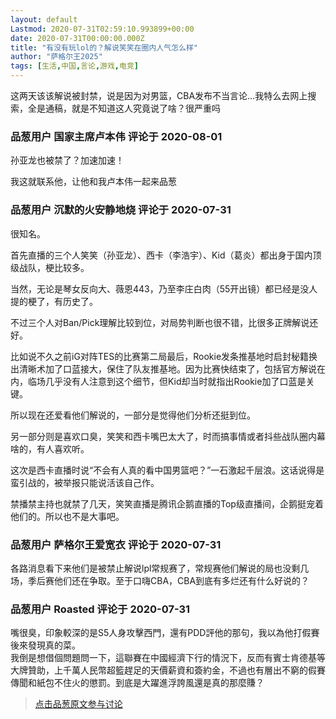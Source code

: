 ```yaml
---
layout: default
Lastmod: 2020-07-31T02:59:10.993899+00:00
date: 2020-07-31T00:00:00.000Z
title: "有没有玩lol的？解说笑笑在圈内人气怎么样"
author: "萨格尔王2025"
tags: [生活,中国,言论,游戏,电竞]
---
```


这两天该该解说被封禁，说是因为对男篮，CBA发布不当言论…我特么去网上搜索，全是通稿，就是不知道这人究竟说了啥？很严重吗

            
### 品葱用户 **国家主席卢本伟** 评论于 2020-08-01
        
孙亚龙也被禁了？加速加速！  
  
我这就联系他，让他和我卢本伟一起来品葱
        


            
### 品葱用户 **沉默的火安静地烧** 评论于 2020-07-31
        
很知名。  
  
首先直播的三个人笑笑（孙亚龙）、西卡（李浩宇）、Kid（葛炎）都出身于国内顶级战队，梗比较多。  
  
当然，无论是琴女反向大、薇恩443，乃至李庄白肉（55开出镜）都已经是没人提的梗了，有历史了。  
  
不过三个人对Ban/Pick理解比较到位，对局势判断也很不错，比很多正牌解说还好。  
  
比如说不久之前iG对阵TES的比赛第二局最后，Rookie发条推基地时启封秘籍换出清晰术加了口蓝接大，保住了队友推基地。因为比赛快结束了，包括官方解说在内，临场几乎没有人注意到这个细节，但Kid却当时就指出Rookie加了口蓝是关键。  
  
所以现在还爱看他们解说的，一部分是觉得他们分析还挺到位。  
  
另一部分则是喜欢口臭，笑笑和西卡嘴巴太大了，时而搞事情或者抖些战队圈内幕啥的，有人喜欢听。  
  
这次是西卡直播时说“不会有人真的看中国男篮吧？”一石激起千层浪。这话说得是蛮引战的，被举报只能说活该自己作。  
  
禁播禁主持也就禁了几天，笑笑直播是腾讯企鹅直播的Top级直播间，企鹅挺宠着他们的。所以也不是大事吧。
        


            
### 品葱用户 **萨格尔王爱宽衣** 评论于 2020-07-31
        
各路消息看下来他们是被禁止解说lpl常规赛了，常规赛他们解说的局也没剩几场，季后赛他们还在争取。至于口嗨CBA，CBA到底有多烂还有什么好说的？
        


            
### 品葱用户 **Roasted** 评论于 2020-07-31
        
嘴很臭，印象較深的是S5人身攻擊西門，還有PDD評他的那句，我以為他打假賽後來發現真的菜。  
我倒是想借個問題問一下，這聯賽在中國經濟下行的情況下，反而有賓士肯德基等大牌贊助，上千萬人民幣超籃趕足的天價薪資和簽約金，不過也有層出不窮的假賽傳聞和紙包不住火的懲罰。到底是大躍進浮誇風還是真的那麼賺？
        






> [点击品葱原文参与讨论](https://pincong.rocks/article/22328)

